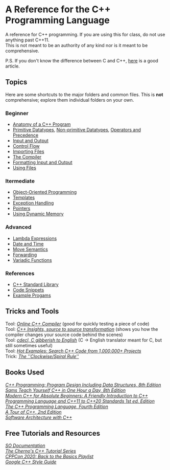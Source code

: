 # A Reference for the C++ Programming Language
A reference for C++ programming. If you are using this for class, do not use anything past C++11. <br />
This is not meant to be an authority of any kind nor is it meant to be comprehensive.

P.S. If you don't know the difference between C and C++, [here](https://hackr.io/blog/difference-between-c-and-cplusplus) is a good article.

## Topics
Here are some shortcuts to the major folders and common files.
This is **not** comprehensive; explore them individual folders on your own. <br />

### Beginner
- [Anatomy of a C++ Program](https://github.com/EthanC2/Notes-and-Writeups/blob/main/C%2B%2B/Anatomy%20of%20a%20C%2B%2B%20Program.md)
- [Primitive Datatypes](https://github.com/EthanC2/Notes-and-Writeups/blob/main/C++/Data%20and%20Data%20Types/README.md#primitive-types), [Non-primitive Datatypes](https://github.com/EthanC2/Notes-and-Writeups/blob/main/C++/Data%20and%20Data%20Types/README.md#non-primitive-data-types), [Operators and Precedence](https://github.com/EthanC2/Notes-and-Writeups/blob/main/C++/Data%20and%20Data%20Types/README.md#operator-precedence)
- [Input and Output](https://github.com/EthanC2/Notes-and-Writeups/tree/main/C%2B%2B/Input%20and%20Output)
- [Control Flow](https://github.com/EthanC2/Notes-and-Writeups/tree/main/C%2B%2B/Control%20Flow)
- [Importing Files](https://github.com/EthanC2/Notes-and-Writeups/blob/main/C%2B%2B/The%20Compiler/Preprocessor%20Directives.md#include-file)
- [The Compiler](https://github.com/EthanC2/Notes-and-Writeups/tree/main/C%2B%2B/The%20Compiler)
- [Formatting Input and Output](https://github.com/EthanC2/Notes-and-Writeups/blob/main/C%2B%2B/Input%20and%20Output/iomanip.md)
- [Using Files](https://github.com/EthanC2/Notes-and-Writeups/blob/main/C%2B%2B/Input%20and%20Output/File%20Input%20and%20Output.md)

### Itermediate
- [Object-Oriented Programming](https://github.com/EthanC2/Notes-and-Writeups/tree/main/C%2B%2B/Object-Oriented%20Programming)
- [Templates](https://github.com/EthanC2/Notes-and-Writeups/blob/main/C++/Templates.md)
- [Exception Handling](https://github.com/EthanC2/Notes-and-Writeups/tree/main/C%2B%2B/Exception%20Handling)
- [Pointers](https://github.com/EthanC2/Notes-and-Writeups/blob/main/C%2B%2B/Data%20and%20Data%20Types/Pointers.md)
- [Using Dynamic Memory](https://github.com/EthanC2/Notes-and-Writeups/tree/main/C%2B%2B/Memory%20Management)

### Advanced
- [Lambda Expressions](https://github.com/EthanC2/Notes-and-Writeups/blob/main/C%2B%2B/Advanced/Lambda%20Expressions.md)
- [Date and Time](https://github.com/EthanC2/Notes-and-Writeups/blob/main/C%2B%2B/Advanced/Date%20and%20Time.md)
- [Move Semantics](https://github.com/EthanC2/Notes-and-Writeups/blob/main/C%2B%2B/Advanced/Move%20Semantics.md)
- [Forwarding](https://github.com/EthanC2/Notes-and-Writeups/blob/main/C++/Advanced/Forwarding.md)
- [Variadic Functions](https://github.com/EthanC2/Notes-and-Writeups/blob/main/C%2B%2B/Advanced/Variadic%20Functions.md)

### References
- [C++ Standard Library](https://github.com/EthanC2/Notes-and-Writeups/tree/main/C%2B%2B/C%2B%2B%20Standard%20Library)
- [Code Snippets](https://github.com/EthanC2/Notes-and-Writeups/tree/main/C%2B%2B/Code%20Snippets)
- [Example Progams](https://github.com/EthanC2/Notes-and-Writeups/tree/main/C%2B%2B/Example%20Programs)

## Tricks and Tools
Tool: [_Online C++ Compiler_](https://www.onlinegdb.com/online_c++_compiler) (good for quickly testing a piece of code) <br />
Tool: [_C++ Insights, source to source transformation_](https://cppinsights.io/) (shows you how the compiler changes your source code behind the scenes) <br />
Tool: [_cdecl, C gibberish to English_](https://cdecl.org/) (C -> English translator meant for C, but still sometimes useful) <br />
Tool: [_Hot Examples: Search C++ Code from 1,000,000+ Projects_](https://cpp.hotexamples.com/) <br />
Trick: [_The ''Clockwise/Spiral Rule''_](http://c-faq.com/decl/spiral.anderson.html) <br />

## Books Used
[_C++ Programming: Program Design Including Data Structures, 8th Edition_](https://www.amazon.com/Programming-Program-Design-Including-Structures/dp/1337117560) <br />
[_Sams Teach Yourself C++ in One Hour a Day, 8th Edition_](https://www.amazon.com/One-Hour-Sams-Teach-Yourself/dp/0789757745) <br />
[_Modern C++ for Absolute Beginners: A Friendly Introduction to C++ Programming Language and C++11 to C++20 Standards 1st ed. Edition_](https://www.amazon.com/Modern-Absolute-Beginners-Introduction-Programming/dp/1484260465) <br />
[_The C++ Programming Language, Fourth Edition_](https://www.amazon.com/C-Programming-Language-4th/dp/0321563840) <br />
[_A Tour of C++, 2nd Edition_](https://www.amazon.com/Tour-2nd-Depth-Bjarne-Stroustrup/dp/0134997832) <br />
[_Software Architecture with C++_](https://www.amazon.com/Software-Architecture-effective-architecture-techniques/dp/1838554599) <br />

## Free Tutorials and Resources
[_SO Documentation_](https://sodocumentation.net/cplusplus) <br />
[_The Cherno's C++ Tutorial Series_](https://www.youtube.com/watch?v=18c3MTX0PK0&list=PLlrATfBNZ98dudnM48yfGUldqGD0S4FFb) <br />
[_CPPCon 2020: Back to the Basics Playlist_](https://www.youtube.com/watch?v=ZAji7PkXaKY&list=PLHTh1InhhwT5o3GwbFYy3sR7HDNRA353e) <br />
[_Google C++ Style Guide_](https://google.github.io/styleguide/cppguide.html) <br />
